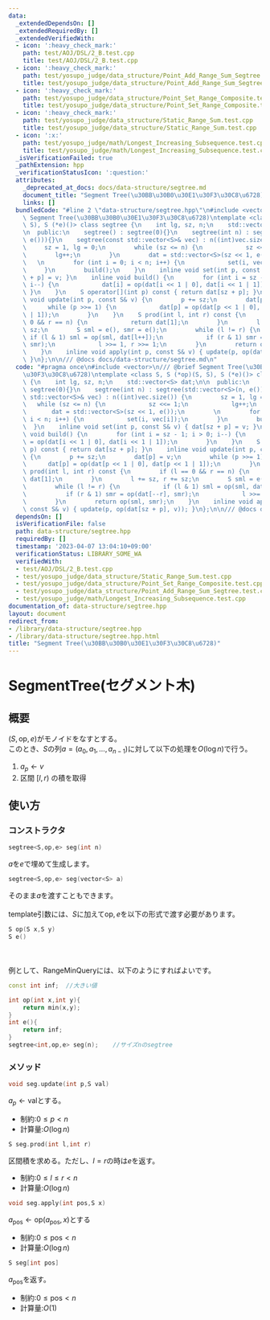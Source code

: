 ```yaml
---
data:
  _extendedDependsOn: []
  _extendedRequiredBy: []
  _extendedVerifiedWith:
  - icon: ':heavy_check_mark:'
    path: test/AOJ/DSL/2_B.test.cpp
    title: test/AOJ/DSL/2_B.test.cpp
  - icon: ':heavy_check_mark:'
    path: test/yosupo_judge/data_structure/Point_Add_Range_Sum_Segtree.test.cpp
    title: test/yosupo_judge/data_structure/Point_Add_Range_Sum_Segtree.test.cpp
  - icon: ':heavy_check_mark:'
    path: test/yosupo_judge/data_structure/Point_Set_Range_Composite.test.cpp
    title: test/yosupo_judge/data_structure/Point_Set_Range_Composite.test.cpp
  - icon: ':heavy_check_mark:'
    path: test/yosupo_judge/data_structure/Static_Range_Sum.test.cpp
    title: test/yosupo_judge/data_structure/Static_Range_Sum.test.cpp
  - icon: ':x:'
    path: test/yosupo_judge/math/Longest_Increasing_Subsequence.test.cpp
    title: test/yosupo_judge/math/Longest_Increasing_Subsequence.test.cpp
  _isVerificationFailed: true
  _pathExtension: hpp
  _verificationStatusIcon: ':question:'
  attributes:
    _deprecated_at_docs: docs/data-structure/segtree.md
    document_title: "Segment Tree(\u30BB\u30B0\u30E1\u30F3\u30C8\u6728)"
    links: []
  bundledCode: "#line 2 \"data-structure/segtree.hpp\"\n#include <vector>\n/// @brief\
    \ Segment Tree(\u30BB\u30B0\u30E1\u30F3\u30C8\u6728)\ntemplate <class S, S (*op)(S,\
    \ S), S (*e)()> class segtree {\n    int lg, sz, n;\n    std::vector<S> dat;\n\
    \n  public:\n    segtree() : segtree(0){}\n    segtree(int n) : segtree(std::vector<S>(n,\
    \ e())){}\n    segtree(const std::vector<S>& vec) : n((int)vec.size()) {\n   \
    \     sz = 1, lg = 0;\n        while (sz <= n) {\n            sz <<= 1;\n    \
    \        lg++;\n        }\n        dat = std::vector<S>(sz << 1, e());\n     \
    \   \n        for (int i = 0; i < n; i++) {\n            set(i, vec[i]);\n   \
    \     }\n        build();\n    }\n    inline void set(int p, const S& v) { dat[sz\
    \ + p] = v; }\n    inline void build() {\n        for (int i = sz - 1; i > 0;\
    \ i--) {\n            dat[i] = op(dat[i << 1 | 0], dat[i << 1 | 1]);\n       \
    \ }\n    }\n    S operator[](int p) const { return dat[sz + p]; }\n    inline\
    \ void update(int p, const S& v) {\n        p += sz;\n        dat[p] = v;\n  \
    \      while (p >>= 1) {\n            dat[p] = op(dat[p << 1 | 0], dat[p << 1\
    \ | 1]);\n        }\n    }\n    S prod(int l, int r) const {\n        if (l ==\
    \ 0 && r == n) {\n            return dat[1];\n        }\n        l += sz, r +=\
    \ sz;\n        S sml = e(), smr = e();\n        while (l != r) {\n           \
    \ if (l & 1) sml = op(sml, dat[l++]);\n            if (r & 1) smr = op(dat[--r],\
    \ smr);\n            l >>= 1, r >>= 1;\n        }\n        return op(sml, smr);\n\
    \    }\n    inline void apply(int p, const S& v) { update(p, op(dat[sz + p], v));\
    \ }\n};\n\n/// @docs docs/data-structure/segtree.md\n"
  code: "#pragma once\n#include <vector>\n/// @brief Segment Tree(\u30BB\u30B0\u30E1\
    \u30F3\u30C8\u6728)\ntemplate <class S, S (*op)(S, S), S (*e)()> class segtree\
    \ {\n    int lg, sz, n;\n    std::vector<S> dat;\n\n  public:\n    segtree() :\
    \ segtree(0){}\n    segtree(int n) : segtree(std::vector<S>(n, e())){}\n    segtree(const\
    \ std::vector<S>& vec) : n((int)vec.size()) {\n        sz = 1, lg = 0;\n     \
    \   while (sz <= n) {\n            sz <<= 1;\n            lg++;\n        }\n \
    \       dat = std::vector<S>(sz << 1, e());\n        \n        for (int i = 0;\
    \ i < n; i++) {\n            set(i, vec[i]);\n        }\n        build();\n  \
    \  }\n    inline void set(int p, const S& v) { dat[sz + p] = v; }\n    inline\
    \ void build() {\n        for (int i = sz - 1; i > 0; i--) {\n            dat[i]\
    \ = op(dat[i << 1 | 0], dat[i << 1 | 1]);\n        }\n    }\n    S operator[](int\
    \ p) const { return dat[sz + p]; }\n    inline void update(int p, const S& v)\
    \ {\n        p += sz;\n        dat[p] = v;\n        while (p >>= 1) {\n      \
    \      dat[p] = op(dat[p << 1 | 0], dat[p << 1 | 1]);\n        }\n    }\n    S\
    \ prod(int l, int r) const {\n        if (l == 0 && r == n) {\n            return\
    \ dat[1];\n        }\n        l += sz, r += sz;\n        S sml = e(), smr = e();\n\
    \        while (l != r) {\n            if (l & 1) sml = op(sml, dat[l++]);\n \
    \           if (r & 1) smr = op(dat[--r], smr);\n            l >>= 1, r >>= 1;\n\
    \        }\n        return op(sml, smr);\n    }\n    inline void apply(int p,\
    \ const S& v) { update(p, op(dat[sz + p], v)); }\n};\n\n/// @docs docs/data-structure/segtree.md"
  dependsOn: []
  isVerificationFile: false
  path: data-structure/segtree.hpp
  requiredBy: []
  timestamp: '2023-04-07 13:04:10+09:00'
  verificationStatus: LIBRARY_SOME_WA
  verifiedWith:
  - test/AOJ/DSL/2_B.test.cpp
  - test/yosupo_judge/data_structure/Static_Range_Sum.test.cpp
  - test/yosupo_judge/data_structure/Point_Set_Range_Composite.test.cpp
  - test/yosupo_judge/data_structure/Point_Add_Range_Sum_Segtree.test.cpp
  - test/yosupo_judge/math/Longest_Increasing_Subsequence.test.cpp
documentation_of: data-structure/segtree.hpp
layout: document
redirect_from:
- /library/data-structure/segtree.hpp
- /library/data-structure/segtree.hpp.html
title: "Segment Tree(\u30BB\u30B0\u30E1\u30F3\u30C8\u6728)"
---
```

# SegmentTree(セグメント木)
## 概要
$(S,\text{op},e)$がモノイドをなすとする。\
このとき、$S$の列$a=(a_0,a_1,\dots,a_{n-1})$に対して以下の処理を$O(\log n)$で行う。

1. $a_p\leftarrow v$
1. 区間 $[l,r)$ の積を取得

## 使い方
### コンストラクタ
```cpp
segtree<S,op,e> seg(int n)
```
$a$を$e$で埋めて生成します。
```cpp
segtree<S,op,e> seg(vector<S> a)
```
そのまま$a$を渡すこともできます。
\
\
template引数には、$S$に加えて$\text{op},e$を以下の形式で渡す必要があります。
```cpp
S op(S x,S y)
S e()
```
\
\
例として、RangeMinQueryには、以下のようにすればよいです。
```cpp
const int inf;  //大きい値

int op(int x,int y){
    return min(x,y);
}
int e(){
    return inf;
}
segtree<int,op,e> seg(n);    //サイズnのsegtree
```

### メソッド
```cpp
void seg.update(int p,S val)
```
$a_p\leftarrow \text{val}$とする。
- 制約:$0\leq p<n$
- 計算量:$O(\log n)$

```cpp
S seg.prod(int l,int r)
```
区間積を求める。ただし、$l=r$の時は$e$を返す。
- 制約:$0\leq l\leq r <n$
- 計算量:$O(\log n)$

```cpp
void seg.apply(int pos,S x)
```
$a_{\text{pos}}\leftarrow \text{op}(a_{\text{pos}},x)$とする
- 制約:$0\leq \text{pos}<n$
- 計算量:$O(\log n)$

```cpp
S seg[int pos]
```
$a_{\text{pos}}$を返す。
- 制約:$0\leq \text{pos} <n$
- 計算量:$O(1)$